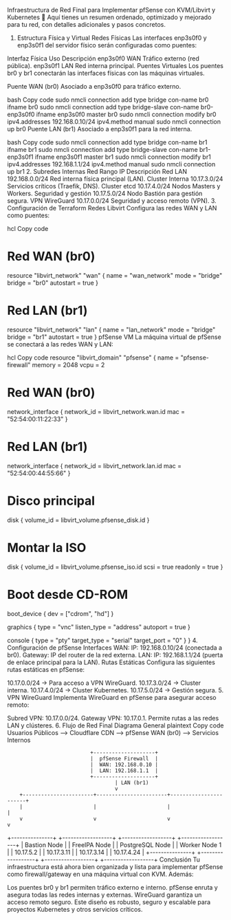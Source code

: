 Infraestructura de Red Final para Implementar pfSense con KVM/Libvirt y Kubernetes 🚀
Aquí tienes un resumen ordenado, optimizado y mejorado para tu red, con detalles adicionales y pasos concretos.

1. Estructura Física y Virtual
Redes Físicas
Las interfaces enp3s0f0 y enp3s0f1 del servidor físico serán configuradas como puentes:

Interfaz Física	Uso	Descripción
enp3s0f0	WAN	Tráfico externo (red pública).
enp3s0f1	LAN	Red interna principal.
Puentes Virtuales
Los puentes br0 y br1 conectarán las interfaces físicas con las máquinas virtuales.

Puente WAN (br0)
Asociado a enp3s0f0 para tráfico externo.

bash
Copy code
sudo nmcli connection add type bridge con-name br0 ifname br0
sudo nmcli connection add type bridge-slave con-name br0-enp3s0f0 ifname enp3s0f0 master br0
sudo nmcli connection modify br0 ipv4.addresses 192.168.0.10/24 ipv4.method manual
sudo nmcli connection up br0
Puente LAN (br1)
Asociado a enp3s0f1 para la red interna.

bash
Copy code
sudo nmcli connection add type bridge con-name br1 ifname br1
sudo nmcli connection add type bridge-slave con-name br1-enp3s0f1 ifname enp3s0f1 master br1
sudo nmcli connection modify br1 ipv4.addresses 192.168.1.1/24 ipv4.method manual
sudo nmcli connection up br1
2. Subredes Internas
Red	Rango IP	Descripción
Red LAN	192.168.0.0/24	Red interna física principal (LAN).
Cluster Interna	10.17.3.0/24	Servicios críticos (Traefik, DNS).
Cluster etcd	10.17.4.0/24	Nodos Masters y Workers.
Seguridad y gestión	10.17.5.0/24	Nodo Bastión para gestión segura.
VPN WireGuard	10.17.0.0/24	Seguridad y acceso remoto (VPN).
3. Configuración de Terraform
Redes Libvirt
Configura las redes WAN y LAN como puentes:

hcl
Copy code
# Red WAN (br0)
resource "libvirt_network" "wan" {
  name      = "wan_network"
  mode      = "bridge"
  bridge    = "br0"
  autostart = true
}

# Red LAN (br1)
resource "libvirt_network" "lan" {
  name      = "lan_network"
  mode      = "bridge"
  bridge    = "br1"
  autostart = true
}
pfSense VM
La máquina virtual de pfSense se conectará a las redes WAN y LAN:

hcl
Copy code
resource "libvirt_domain" "pfsense" {
  name   = "pfsense-firewall"
  memory = 2048
  vcpu   = 2

  # Red WAN (br0)
  network_interface {
    network_id = libvirt_network.wan.id
    mac        = "52:54:00:11:22:33"
  }

  # Red LAN (br1)
  network_interface {
    network_id = libvirt_network.lan.id
    mac        = "52:54:00:44:55:66"
  }

  # Disco principal
  disk {
    volume_id = libvirt_volume.pfsense_disk.id
  }

  # Montar la ISO
  disk {
    volume_id = libvirt_volume.pfsense_iso.id
    scsi      = true
    readonly  = true
  }

  # Boot desde CD-ROM
  boot_device {
    dev = ["cdrom", "hd"]
  }

  graphics {
    type        = "vnc"
    listen_type = "address"
    autoport    = true
  }

  console {
    type        = "pty"
    target_type = "serial"
    target_port = "0"
  }
}
4. Configuración de pfSense
Interfaces
WAN:
IP: 192.168.0.10/24 (conectada a br0).
Gateway: IP del router de la red externa.
LAN:
IP: 192.168.1.1/24 (puerta de enlace principal para la LAN).
Rutas Estáticas
Configura las siguientes rutas estáticas en pfSense:

10.17.0.0/24 → Para acceso a VPN WireGuard.
10.17.3.0/24 → Cluster interna.
10.17.4.0/24 → Cluster Kubernetes.
10.17.5.0/24 → Gestión segura.
5. VPN WireGuard
Implementa WireGuard en pfSense para asegurar acceso remoto:

Subred VPN: 10.17.0.0/24.
Gateway VPN: 10.17.0.1.
Permite rutas a las redes LAN y clústeres.
6. Flujo de Red Final
Diagrama General
plaintext
Copy code
Usuarios Públicos --> Cloudflare CDN --> pfSense WAN (br0) --> Servicios Internos

                               +--------------------+
                               |  pfSense Firewall  |
                               |  WAN: 192.168.0.10 |
                               |  LAN: 192.168.1.1  |
                               +--------------------+
                                       | LAN (br1)
                                       v
        +-----------------------+-----------------------+-----------------------+
        |                       |                       |                       |
        v                       v                       v                       v
+---------------+    +------------------+    +------------------+    +------------------+
| Bastion Node  |    | FreeIPA Node     |    | PostgreSQL Node  |    | Worker Node 1    |
| 10.17.5.2     |    | 10.17.3.11       |    | 10.17.3.14       |    | 10.17.4.24       |
+---------------+    +------------------+    +------------------+    +------------------+
Conclusión
Tu infraestructura está ahora bien organizada y lista para implementar pfSense como firewall/gateway en una máquina virtual con KVM. Además:

Los puentes br0 y br1 permiten tráfico externo e interno.
pfSense enruta y asegura todas las redes internas y externas.
WireGuard garantiza un acceso remoto seguro.
Este diseño es robusto, seguro y escalable para proyectos Kubernetes y otros servicios críticos.